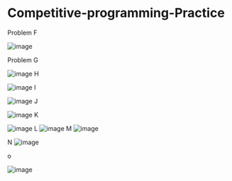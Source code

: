 # Competitive-programming-Practice

Problem F

![image](https://github.com/kaniz-codes/Competitive-programming-Practice/assets/138873297/2119e0af-a315-46b8-910f-814f44c9f0e2)

Problem G

![image](https://github.com/kaniz-codes/Competitive-programming-Practice/assets/138873297/9c9c7a1d-6857-4f83-9fbb-6c1b3630a318)
H

![image](https://github.com/kaniz-codes/Competitive-programming-Practice/assets/138873297/c1a07cf4-47f5-4561-a5e8-9e14d85e8a9c)
I

![image](https://github.com/kaniz-codes/Competitive-programming-Practice/assets/138873297/f86b2c60-5ef9-4887-b169-0f6d15748b86)
J

![image](https://github.com/kaniz-codes/Competitive-programming-Practice/assets/138873297/4a944069-32c8-4d6c-9498-ca4b887d3ce2)
K

![image](https://github.com/kaniz-codes/Competitive-programming-Practice/assets/138873297/a5cebe77-aa87-4167-9a32-37062b674aa6)
L
![image](https://github.com/kaniz-codes/Competitive-programming-Practice/assets/138873297/3cc6a73d-698a-4f12-891f-7579145dfe1d)
M
![image](https://github.com/kaniz-codes/Competitive-programming-Practice/assets/138873297/e4dc3e65-454f-4db2-a1ea-a0b57f1d0ad2)

N
![image](https://github.com/kaniz-codes/Competitive-programming-Practice/assets/138873297/b8c17a43-260f-4496-a4ec-5c8d842d05f7)

o

![image](https://github.com/kaniz-codes/Competitive-programming-Practice/assets/138873297/9634e545-17b4-4754-8085-9a43ac0924ce)


